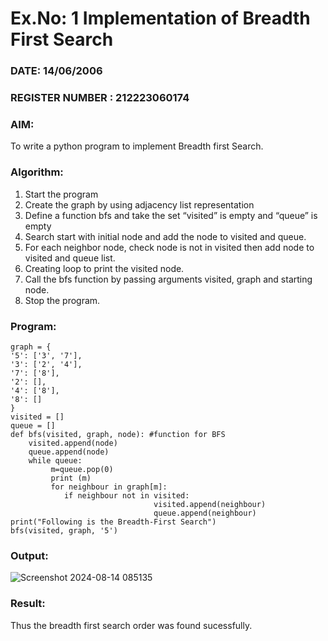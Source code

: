 # Ex.No: 1  Implementation of Breadth First Search 
### DATE:         14/06/2006                                                                   
### REGISTER NUMBER : 212223060174
### AIM: 
To write a python program to implement Breadth first Search. 
### Algorithm:
1. Start the program
2. Create the graph by using adjacency list representation
3. Define a function bfs and take the set “visited” is empty and “queue” is empty
4. Search start with initial node and add the node to visited and queue.
5. For each neighbor node, check node is not in visited then add node to visited and queue list.
6.  Creating loop to print the visited node.
7.   Call the bfs function by passing arguments visited, graph and starting node.
8.   Stop the program.
### Program:
```
graph = {
'5': ['3', '7'],
'3': ['2', '4'],
'7': ['8'],
'2': [],
'4': ['8'],
'8': []
}
visited = [] 
queue = [] 
def bfs(visited, graph, node): #function for BFS
    visited.append(node) 
    queue.append(node)
    while queue: 
         m=queue.pop(0)
         print (m)
         for neighbour in graph[m]:
            if neighbour not in visited:
                                visited.append(neighbour) 
                                queue.append(neighbour)
print("Following is the Breadth-First Search")
bfs(visited, graph, '5')

```











### Output:
![Screenshot 2024-08-14 085135](https://github.com/user-attachments/assets/680406ec-89e1-4105-bc4f-a6485945aa4b)




### Result:
Thus the breadth first search order was found sucessfully.
